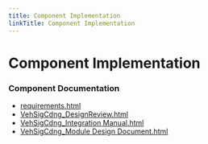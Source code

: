 ```yaml
---
title: Component Implementation
linkTitle: Component Implementation
---
```


# Component Implementation
### Component Documentation

- [requirements.html](doc/requirements.html)
- [VehSigCdng_DesignReview.html](doc/VehSigCdng_DesignReview.html)
- [VehSigCdng_Integration Manual.html](doc/VehSigCdng_Integration%20Manual.html)
- [VehSigCdng_Module Design Document.html](doc/VehSigCdng_Module%20Design%20Document.html)

